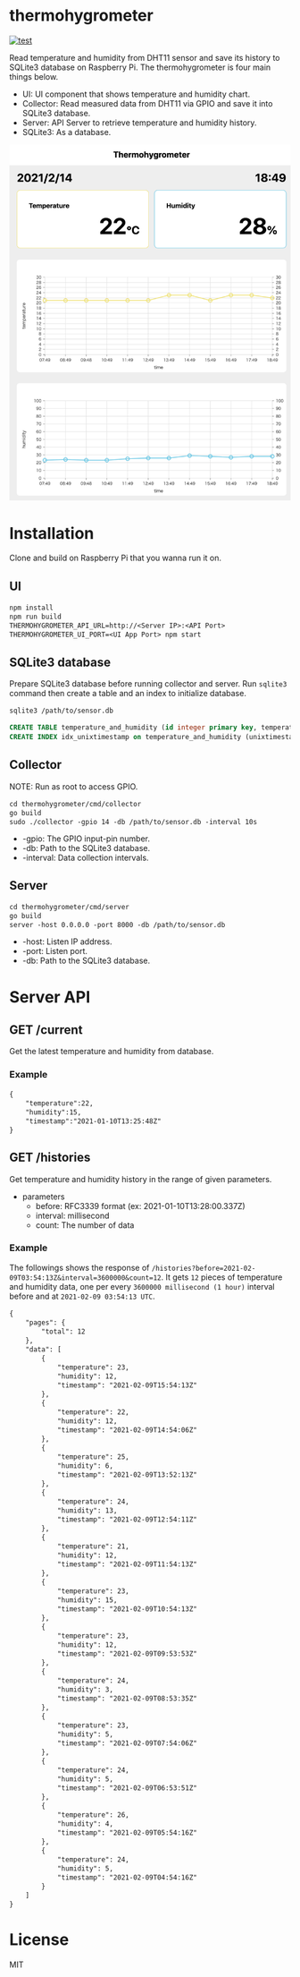 # thermohygrometer

[![test](https://github.com/sano-home/thermohygrometer/actions/workflows/test.yml/badge.svg)](https://github.com/sano-home/thermohygrometer/actions/workflows/test.yml)

Read temperature and humidity from DHT11 sensor and save its history to SQLite3 database on Raspberry Pi. The thermohygrometer is four main things below.

- UI: UI component that shows temperature and humidity chart.
- Collector: Read measured data from DHT11 via GPIO and save it into SQLite3 database.
- Server: API Server to retrieve temperature and humidity history.
- SQLite3: As a database.

<img width="512" alt="thermohygrometer" src="https://raw.githubusercontent.com/sano-home/thermohygrometer/main/thermohygrometer.png">

# Installation

Clone and build on Raspberry Pi that you wanna run it on.

## UI

```
npm install
npm run build
THERMOHYGROMETER_API_URL=http://<Server IP>:<API Port> THERMOHYGROMETER_UI_PORT=<UI App Port> npm start
```

## SQLite3 database

Prepare SQLite3 database before running collector and server. Run `sqlite3` command then create a table and an index to initialize database.

```shell
sqlite3 /path/to/sensor.db
```

```sql
CREATE TABLE temperature_and_humidity (id integer primary key, temperature real not null, humidity real not null, unixtimestamp integer not null);
CREATE INDEX idx_unixtimestamp on temperature_and_humidity (unixtimestamp);
```

## Collector

NOTE: Run as root to access GPIO.

```shell
cd thermohygrometer/cmd/collector
go build
sudo ./collector -gpio 14 -db /path/to/sensor.db -interval 10s
```

- -gpio: The GPIO input-pin number.
- -db: Path to the SQLite3 database.
- -interval: Data collection intervals.

## Server

```shell
cd thermohygrometer/cmd/server
go build
server -host 0.0.0.0 -port 8000 -db /path/to/sensor.db
```

- -host: Listen IP address.
- -port: Listen port.
- -db: Path to the SQLite3 database.

# Server API

## GET /current

Get the latest temperature and humidity from database.

### Example

```
{
    "temperature":22,
    "humidity":15,
    "timestamp":"2021-01-10T13:25:48Z"
}
```

## GET /histories

Get temperature and humidity history in the range of given parameters.

- parameters
  - before: RFC3339 format (ex: 2021-01-10T13:28:00.337Z)
  - interval: millisecond
  - count: The number of data

### Example

The followings shows the response of `/histories?before=2021-02-09T03:54:13Z&interval=3600000&count=12`. It gets `12` pieces of temperature and humidity data, one per every `3600000 millisecond (1 hour)` interval before and at `2021-02-09 03:54:13 UTC`.

```
{
    "pages": {
        "total": 12
    },
    "data": [
        {
            "temperature": 23,
            "humidity": 12,
            "timestamp": "2021-02-09T15:54:13Z"
        },
        {
            "temperature": 22,
            "humidity": 12,
            "timestamp": "2021-02-09T14:54:06Z"
        },
        {
            "temperature": 25,
            "humidity": 6,
            "timestamp": "2021-02-09T13:52:13Z"
        },
        {
            "temperature": 24,
            "humidity": 13,
            "timestamp": "2021-02-09T12:54:11Z"
        },
        {
            "temperature": 21,
            "humidity": 12,
            "timestamp": "2021-02-09T11:54:13Z"
        },
        {
            "temperature": 23,
            "humidity": 15,
            "timestamp": "2021-02-09T10:54:13Z"
        },
        {
            "temperature": 23,
            "humidity": 12,
            "timestamp": "2021-02-09T09:53:53Z"
        },
        {
            "temperature": 24,
            "humidity": 3,
            "timestamp": "2021-02-09T08:53:35Z"
        },
        {
            "temperature": 23,
            "humidity": 5,
            "timestamp": "2021-02-09T07:54:06Z"
        },
        {
            "temperature": 24,
            "humidity": 5,
            "timestamp": "2021-02-09T06:53:51Z"
        },
        {
            "temperature": 26,
            "humidity": 4,
            "timestamp": "2021-02-09T05:54:16Z"
        },
        {
            "temperature": 24,
            "humidity": 5,
            "timestamp": "2021-02-09T04:54:16Z"
        }
    ]
}
```

# License

MIT
